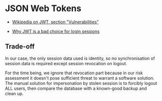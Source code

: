 ﻿
JSON Web Tokens
===============

* [Wikipedia on JWT, section "Vulnerabilities"][wp-en-jwt-vuln]
* [Why JWT is a bad choice for login sessions][joepie-jwt1]

  [wp-en-jwt-vuln]: https://en.wikipedia.org/wiki/JSON_Web_Token#Vulnerabilities
  [joepie-jwt1]: http://cryto.net/~joepie91/blog/2016/06/13/stop-using-jwt-for-sessions/



Trade-off
---------

In our case, the only session data used is identity, so no synchronisation
of session data is required except session revocation on logout.

For the time being, we ignore that revocation part because in our risk
assessment it doesn't pose sufficient threat to warrant a software solution.
The manual solution for impersonation by stolen session is to forcibly logout
ALL users, then compare the database with a known-good backup and clean up.

